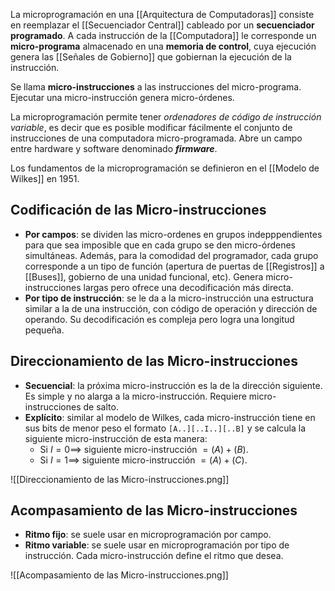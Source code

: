 La microprogramación en una [[Arquitectura de Computadoras]] consiste en reemplazar el [[Secuenciador Central]] cableado por un **secuenciador programado**. A cada instrucción de la [[Computadora]] le corresponde un **micro-programa** almacenado en una **memoria de control**, cuya ejecución genera las [[Señales de Gobierno]] que gobiernan la ejecución de la instrucción.

Se llama **micro-instrucciones** a las instrucciones del micro-programa. Ejecutar una micro-instrucción genera micro-órdenes.

La microprogramación permite tener _ordenadores de código de instrucción variable_, es decir que es posible modificar fácilmente el conjunto de instrucciones de una computadora micro-programada. Abre un campo entre hardware y software denominado **_firmware_**.

Los fundamentos de la microprogramación se definieron en el [[Modelo de Wilkes]] en 1951.

## Codificación de las Micro-instrucciones

- **Por campos**: se dividen las micro-ordenes en grupos indepppendientes para que sea imposible que en cada grupo se den micro-órdenes simultáneas. Además, para la comodidad del programador, cada grupo corresponde a un tipo de función (apertura de puertas de [[Registros]] a [[Buses]], gobierno de una unidad funcional, etc). Genera micro-instrucciones largas pero ofrece una decodificación más directa.
- **Por tipo de instrucción**: se le da a la micro-instrucción una estructura similar a la de una instrucción, con código de operación y dirección de operando. Su decodificación es compleja pero logra una longitud pequeña.

## Direccionamiento de las Micro-instrucciones

- **Secuencial**: la próxima micro-instrucción es la de la dirección siguiente. Es simple y no alarga a la micro-instrucción. Requiere micro-instrucciones de salto.
- **Explícito**: similar al modelo de Wilkes, cada micro-instrucción tiene en sus bits de menor peso el formato `[A..][..I..][..B]` y se calcula la siguiente micro-instrucción de esta manera:
  - Si $I = 0 \implies$ siguiente micro-instrucción $= (A) + (B)$.
  - Si $I = 1 \implies$ siguiente micro-instrucción $= (A) + (C)$.

![[Direccionamiento de las Micro-instrucciones.png]]

## Acompasamiento de las Micro-instrucciones

- **Ritmo fijo**: se suele usar en microprogramación por campo.
- **Ritmo variable**: se suele usar en microprogramación por tipo de instrucción. Cada micro-instrucción define el ritmo que desea.

![[Acompasamiento de las Micro-instrucciones.png]]
